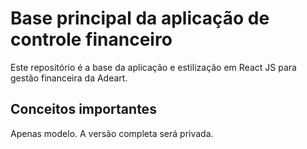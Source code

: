 # Base principal da aplicação de controle financeiro

Este repositório é a base da aplicação e estilização em React JS para gestão financeira da Adeart.

## Conceitos importantes

Apenas modelo. A versão completa será privada.